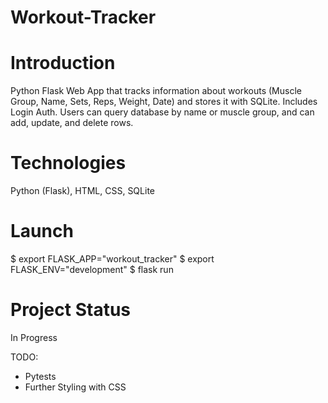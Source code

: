 # Workout-Tracker

# Introduction

Python Flask Web App that tracks information about workouts (Muscle Group, Name, Sets, Reps, Weight, Date) and stores it with SQLite. Includes Login Auth. Users can query database by name or muscle group, and can add, update, and delete rows.

# Technologies

Python (Flask), HTML, CSS, SQLite

# Launch

$ export FLASK_APP="workout_tracker"
$ export FLASK_ENV="development"
$ flask run


# Project Status
In Progress

TODO:

- Pytests
- Further Styling with CSS
